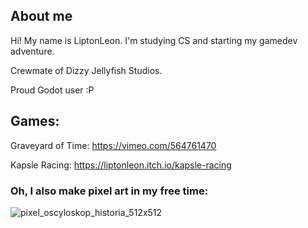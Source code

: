 ## About me ##
Hi! My name is LiptonLeon. I'm studying CS and starting my gamedev adventure.

Crewmate of Dizzy Jellyfish Studios.

Proud Godot user :P

## Games: ##
Graveyard of Time: https://vimeo.com/564761470

Kapsle Racing: https://liptonleon.itch.io/kapsle-racing

### Oh, I also make pixel art in my free time: ###

![pixel_oscyloskop_historia_512x512](https://user-images.githubusercontent.com/93220207/165401639-f0410edf-a2f3-479a-9af4-bd94f74a2667.gif)

